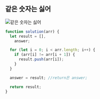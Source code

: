 ## 같은 숫자는 싫어

![같은 숫자는 싫어](https://media.discordapp.net/attachments/956190154454876183/1102818037834457110/image.png?width=428&height=650)

```js
function solution(arr) {
  let result = [],
    answer;

  for (let i = 0; i < arr.length; i++) {
    if (arr[i] != arr[i + 1]) {
      result.push(arr[i]);
    }
  }

  answer = result; //return은 answer;

  return result;
}
```
